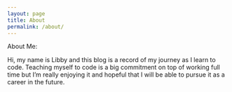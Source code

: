 ```yaml
---
layout: page
title: About
permalink: /about/
---
```


About Me:

Hi, my name is Libby and this blog is a record of my journey as I learn to code. Teaching myself to code is a big commitment on top of working full time but I’m really enjoying it and hopeful that I will be able to pursue it as a career in the future. 
